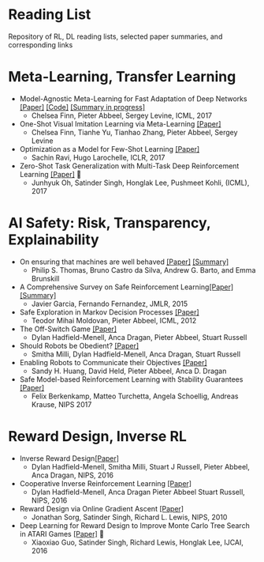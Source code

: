 # Reading List
Repository of RL, DL reading lists, selected paper summaries, and corresponding links

# Meta-Learning, Transfer Learning
* Model-Agnostic Meta-Learning for Fast Adaptation of Deep Networks [[Paper]](https://arxiv.org/pdf/1703.03400.pdf) [[Code]](https://github.com/cbfinn/maml) [[Summary in progress]](https://github.com/kkhetarpal/Literature/blob/master/Meta-Learning.md)
  * Chelsea Finn, Pieter Abbeel, Sergey Levine, ICML, 2017
* One-Shot Visual Imitation Learning via Meta-Learning [[Paper]](https://arxiv.org/pdf/1709.04905.pdf)
  * Chelsea Finn, Tianhe Yu, Tianhao Zhang, Pieter Abbeel, Sergey Levine
* Optimization as a Model for Few-Shot Learning [[Paper]](https://openreview.net/pdf?id=rJY0-Kcll)
  * Sachin Ravi, Hugo Larochelle, ICLR, 2017
* Zero-Shot Task Generalization with Multi-Task Deep Reinforcement Learning [[Paper]](https://arxiv.org/pdf/1706.05064.pdf) &#x1F53A;
  * Junhyuk Oh, Satinder Singh, Honglak Lee, Pushmeet Kohli, (ICML), 2017

# AI Safety: Risk, Transparency, Explainability 
* On ensuring that machines are well behaved [[Paper]](https://arxiv.org/pdf/1708.05448.pdf) [[Summary]](https://github.com/kkhetarpal/Literature/blob/master/OnEnsuringthatIntelligentMachinesAreWellBehaved.md)
  * Philip S. Thomas, Bruno Castro da Silva, Andrew G. Barto, and Emma Brunskill
* A Comprehensive Survey on Safe Reinforcement Learning[[Paper]](http://jmlr.org/papers/v16/garcia15a.html)[[Summary]](https://github.com/kkhetarpal/Literature/blob/master/RL/ReadingList/ComprehensiveSurveySafeRL.md)
  * Javier Garcia, Fernando Fernandez, JMLR, 2015
* Safe Exploration in Markov Decision Processes [[Paper]](https://people.eecs.berkeley.edu/~pabbeel/papers/MoldovanAbbeel_ICML2012full-rev2.pdf)
  * Teodor Mihai Moldovan, Pieter Abbeel, ICML, 2012
* The Off-Switch Game [[Paper]](https://arxiv.org/pdf/1611.08219.pdf)
  * Dylan Hadfield-Menell, Anca Dragan, Pieter Abbeel, Stuart Russell
* Should Robots be Obedient? [[Paper]](https://arxiv.org/pdf/1705.09990.pdf)
  * Smitha Milli, Dylan Hadfield-Menell, Anca Dragan, Stuart Russell
* Enabling Robots to Communicate their Objectives [[Paper]](https://arxiv.org/pdf/1702.03465.pdf)
  * Sandy H. Huang, David Held, Pieter Abbeel, Anca D. Dragan
* Safe Model-based Reinforcement Learning with Stability Guarantees [[Paper]](https://arxiv.org/pdf/1705.08551.pdf)
  * Felix Berkenkamp, Matteo Turchetta, Angela Schoellig, Andreas Krause, NIPS 2017
 
# Reward Design, Inverse RL
* Inverse Reward Design[[Paper]](https://nips.cc/Conferences/2017/Schedule?showEvent=9444)
  * Dylan Hadfield-Menell, Smitha Milli, Stuart J Russell, Pieter Abbeel, Anca Dragan, NIPS, 2016
* Cooperative Inverse Reinforcement Learning [[Paper]](https://papers.nips.cc/paper/6420-cooperative-inverse-reinforcement-learning.pdf)
  * Dylan Hadfield-Menell, Anca Dragan Pieter Abbeel Stuart Russell, NIPS, 2016
* Reward Design via Online Gradient Ascent [[Paper]](https://papers.nips.cc/paper/4146-reward-design-via-online-gradient-ascent.pdf)
  * Jonathan Sorg, Satinder Singh, Richard L. Lewis, NIPS, 2010
* Deep Learning for Reward Design to Improve Monte Carlo Tree Search in ATARI Games [[Paper]](https://www.ijcai.org/Proceedings/16/Papers/218.pdf) &#x1F53A;
  * Xiaoxiao Guo, Satinder Singh, Richard Lewis, Honglak Lee, IJCAI, 2016
